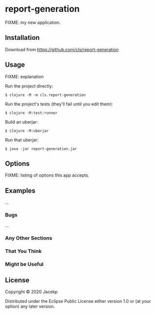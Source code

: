 # report-generation

FIXME: my new application.

## Installation

Download from https://github.com/cls/report-generation

## Usage

FIXME: explanation

Run the project directly:

    $ clojure -M -m cls.report-generation

Run the project's tests (they'll fail until you edit them):

    $ clojure -M:test:runner

Build an uberjar:

    $ clojure -M:uberjar

Run that uberjar:

    $ java -jar report-generation.jar

## Options

FIXME: listing of options this app accepts.

## Examples

...

### Bugs

...

### Any Other Sections
### That You Think
### Might be Useful

## License

Copyright © 2020 Jacekp

Distributed under the Eclipse Public License either version 1.0 or (at
your option) any later version.
